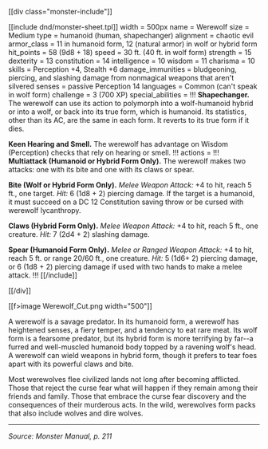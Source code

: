 [[div class="monster-include"]]

[[include dnd/monster-sheet.tpl]]
width = 500px
name = Werewolf
size = Medium
type = humanoid (human, shapechanger)
alignment = chaotic evil
armor_class = 11 in humanoid form, 12 (natural armor) in wolf or hybrid form
hit_points = 58 (9d8 + 18)
speed = 30 ft. (40 ft. in wolf form)
strength = 15
dexterity = 13
constitution = 14
intelligence = 10
wisdom = 11
charisma = 10
skills = Perception +4, Stealth +6
damage_immunities = bludgeoning, piercing, and slashing damage from nonmagical weapons that aren't silvered
senses = passive Perception 14
languages = Common (can't speak in wolf form)
challenge = 3 (700 XP)
special_abilities = !!!
**Shapechanger.** The werewolf can use its action to polymorph into a wolf-humanoid hybrid or into a wolf, or back into its true form, which is humanoid. Its statistics, other than its AC, are the same in each form. It reverts to its true form if it dies.

**Keen Hearing and Smell.** The werewolf has advantage on Wisdom (Perception) checks that rely on hearing or smell.
!!!
actions = !!!
**Multiattack (Humanoid or Hybrid Form Only).** The werewolf makes two attacks: one with its bite and one with its claws or spear.

**Bite (Wolf or Hybrid Form Only).** *Melee Weapon Attack:* +4 to hit, reach 5 ft., one target. *Hit:* 6 (1d8 + 2) piercing damage. If the target is a humanoid, it must succeed on a DC 12 Constitution saving throw or be cursed with werewolf lycanthropy.

**Claws (Hybrid Form Only).** *Melee Weapon Attack:* +4 to hit, reach 5 ft., one creature. *Hit:* 7 (2d4 + 2) slashing damage.

**Spear (Humanoid Form Only).** *Melee or Ranged Weapon Attack:* +4 to hit, reach 5 ft. or range 20/60 ft., one creature. *Hit:* 5 (1d6+ 2) piercing damage, or 6 (1d8 + 2) piercing damage if used with two hands to make a melee attack.
!!!
[[/include]]

[[/div]]

[[f>image Werewolf_Cut.png width="500"]]

A werewolf is a savage predator. In its humanoid form, a werewolf has heightened senses, a fiery temper, and a tendency to eat rare meat. Its wolf form is a fearsome predator, but its hybrid form is more terrifying by far--a furred and well-muscled humanoid body topped by a ravening wolf's head. A werewolf can wield weapons in hybrid form, though it prefers to tear foes apart with its powerful claws and bite.

Most werewolves flee civilized lands not long after becoming afflicted. Those that reject the curse fear what will happen if they remain among their friends and family. Those that embrace the curse fear discovery and the consequences of their murderous acts. In the wild, werewolves form packs that also include wolves and dire wolves.

----

*Source: Monster Manual, p. 211*
